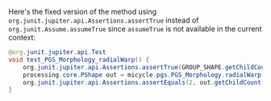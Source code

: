 Here's the fixed version of the method using `org.junit.jupiter.api.Assertions.assertTrue` instead of `org.junit.Assume.assumeTrue` since `assumeTrue` is not available in the current context:

```java
@org.junit.jupiter.api.Test
void test_PGS_Morphology_radialWarp() {
    org.junit.jupiter.api.Assertions.assertTrue(GROUP_SHAPE.getChildCount() == 2);
    processing.core.PShape out = micycle.pgs.PGS_Morphology.radialWarp(GROUP_SHAPE, 10, 1, false);
    org.junit.jupiter.api.Assertions.assertEquals(2, out.getChildCount());
}
```